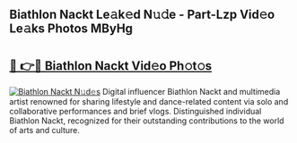 ## Biathlon Nackt Le𝚊k𝚎d N𝚞𝚍e - Part-Lzp Vid𝚎o Le𝚊ks Photos MByHg

# <h2><a href="http://fb2f5tn.evod.top/?m=Biathlon+Nackt">🔗 👉🔴 Biathlon Nackt Vid𝚎o Ph𝚘t𝚘s</a></h2>

[![Biathlon Nackt N𝚞d𝚎s](https://i.imgur.com/8V9OHl7.gif)](http://fb2f5tn.evod.top/?m=Biathlon+Nackt)
Digital influencer Biathlon Nackt and multimedia artist renowned for sharing lifestyle and dance-related content via solo and collaborative performances and brief vlogs. Distinguished individual Biathlon Nackt, recognized for their outstanding contributions to the world of arts and culture. 
